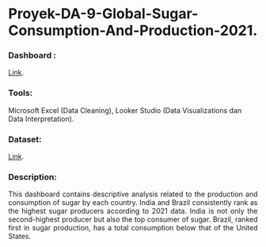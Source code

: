 # Proyek-DA-9-Global-Sugar-Consumption-And-Production-2021.
### Dashboard : 
[Link](https://lookerstudio.google.com/u/0/reporting/66048943-a91f-40e3-8860-963d603a2eff/page/7lC9D?s=nOXMppE3abs).
### Tools: 
Microsoft Excel (Data Cleaning), Looker Studio (Data Visualizations dan Data Interpretation).
### Dataset: 
[Link](https://www.kaggle.com/datasets/kkhandekar/sugar-world-production-consumption-and-trade).
### Description:
<p align="justify"> This dashboard contains descriptive analysis related to the production and consumption of sugar by each country. India and Brazil consistently rank as the highest sugar producers according to 2021 data. India is not only the second-highest producer but also the top consumer of sugar. Brazil, ranked first in sugar production, has a total consumption below that of the United States.</p>
